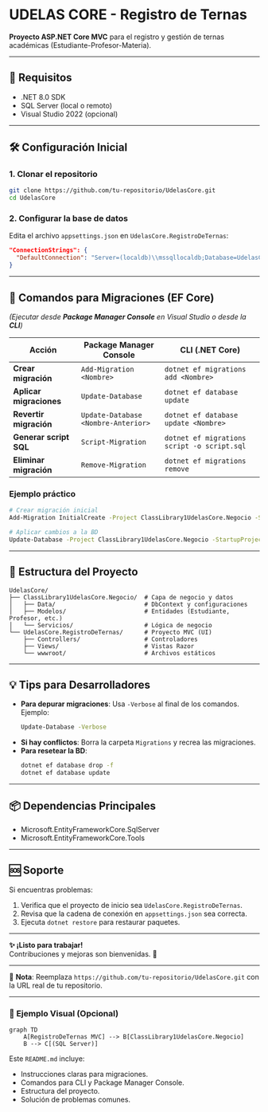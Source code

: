 # **UDELAS CORE - Registro de Ternas**  

**Proyecto ASP.NET Core MVC** para el registro y gestión de ternas académicas (Estudiante-Profesor-Materia).  

---

## **📌 Requisitos**  
- .NET 8.0 SDK  
- SQL Server (local o remoto)  
- Visual Studio 2022 (opcional)  

---

## **🛠️ Configuración Inicial**  

### **1. Clonar el repositorio**  
```bash
git clone https://github.com/tu-repositorio/UdelasCore.git
cd UdelasCore
```

### **2. Configurar la base de datos**  
Edita el archivo `appsettings.json` en `UdelasCore.RegistroDeTernas`:  
```json
"ConnectionStrings": {
  "DefaultConnection": "Server=(localdb)\\mssqllocaldb;Database=UdelasCoreDB;Trusted_Connection=True;"
}
```

---

## **🚀 Comandos para Migraciones (EF Core)**  

*(Ejecutar desde **Package Manager Console** en Visual Studio o desde la **CLI**)*  

| **Acción**               | **Package Manager Console**          | **CLI (.NET Core)**                     |
|--------------------------|--------------------------------------|-----------------------------------------|
| **Crear migración**      | `Add-Migration <Nombre>`             | `dotnet ef migrations add <Nombre>`     |
| **Aplicar migraciones**  | `Update-Database`                    | `dotnet ef database update`             |
| **Revertir migración**   | `Update-Database <Nombre-Anterior>`  | `dotnet ef database update <Nombre>`    |
| **Generar script SQL**   | `Script-Migration`                   | `dotnet ef migrations script -o script.sql` |
| **Eliminar migración**   | `Remove-Migration`                   | `dotnet ef migrations remove`           |

### **Ejemplo práctico**  
```bash
# Crear migración inicial
Add-Migration InitialCreate -Project ClassLibrary1UdelasCore.Negocio -StartupProject UdelasCore.RegistroDeTernas

# Aplicar cambios a la BD
Update-Database -Project ClassLibrary1UdelasCore.Negocio -StartupProject UdelasCore.RegistroDeTernas
```

---

## **🔧 Estructura del Proyecto**  
```
UdelasCore/
├── ClassLibrary1UdelasCore.Negocio/  # Capa de negocio y datos
│   ├── Data/                         # DbContext y configuraciones
│   ├── Modelos/                      # Entidades (Estudiante, Profesor, etc.)
│   └── Servicios/                    # Lógica de negocio
└── UdelasCore.RegistroDeTernas/      # Proyecto MVC (UI)
    ├── Controllers/                  # Controladores
    ├── Views/                        # Vistas Razor
    └── wwwroot/                      # Archivos estáticos
```

---

## **💡 Tips para Desarrolladores**  
- **Para depurar migraciones**: Usa `-Verbose` al final de los comandos.  
  Ejemplo:  
  ```bash
  Update-Database -Verbose
  ```  
- **Si hay conflictos**: Borra la carpeta `Migrations` y recrea las migraciones.  
- **Para resetear la BD**:  
  ```bash
  dotnet ef database drop -f
  dotnet ef database update
  ```

---

## **📦 Dependencias Principales**  
- Microsoft.EntityFrameworkCore.SqlServer  
- Microsoft.EntityFrameworkCore.Tools  

---

## **🆘 Soporte**  
Si encuentras problemas:  
1. Verifica que el proyecto de inicio sea `UdelasCore.RegistroDeTernas`.  
2. Revisa que la cadena de conexión en `appsettings.json` sea correcta.  
3. Ejecuta `dotnet restore` para restaurar paquetes.  

---

**✨ ¡Listo para trabajar!**  
Contribuciones y mejoras son bienvenidas. 🚀  

--- 

📌 **Nota**: Reemplaza `https://github.com/tu-repositorio/UdelasCore.git` con la URL real de tu repositorio.  

--- 

### **🎨 Ejemplo Visual (Opcional)**  
```mermaid
graph TD
    A[RegistroDeTernas MVC] --> B[ClassLibrary1UdelasCore.Negocio]
    B --> C[(SQL Server)]
```  

Este `README.md` incluye:  
- Instrucciones claras para migraciones.  
- Comandos para CLI y Package Manager Console.  
- Estructura del proyecto.  
- Solución de problemas comunes.  
